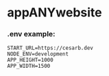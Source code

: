 # appANYwebsite

### .env example:

```dotenv
START_URL=https://cesarb.dev
NODE_ENV=development
APP_HEIGHT=1000
APP_WIDTH=1500
```
